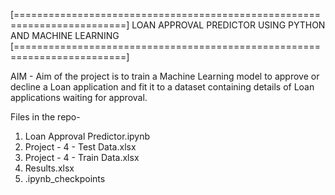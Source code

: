 [=========================================================================]
        LOAN APPROVAL PREDICTOR USING PYTHON AND MACHINE LEARNING
[=========================================================================]

AIM - Aim of the project is to train a Machine Learning model to approve or decline a Loan application and fit it to a dataset containing details of Loan applications waiting for approval.

Files in the repo-
1) Loan Approval Predictor.ipynb
2) Project - 4 - Test Data.xlsx
3) Project - 4 - Train Data.xlsx
4) Results.xlsx
5) .ipynb_checkpoints
